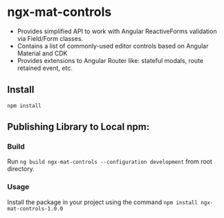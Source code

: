 # ngx-mat-controls

* Provides simplified API to work with Angular ReactiveForms validation via Field/Form classes.
* Contains a list of commonly-used editor controls based on Angular Material and CDK
* Provides extensions to Angular Router like: stateful modals, route retained event, etc.

## Install

`npm install`

## Publishing Library to Local npm:

### Build

Run `ng build ngx-mat-controls --configuration development` from root directory.

### Usage

Install the package in your project using the command `npm install ngx-mat-controls-1.0.0`
